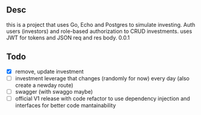 ## Desc
this is a project that uses Go, Echo and Postgres to simulate investing. Auth users (investors) and role-based authorization to CRUD investments. uses JWT for tokens and JSON req and res body. 0.0.1

## Todo
- [x] remove, update investment 
- [ ] investment leverage that changes (randomly for now) every day (also create a newday route)
- [ ] swagger (with swaggo maybe)
- [ ] official V1 release with code refactor to use dependency injection and interfaces for better code mantainability
